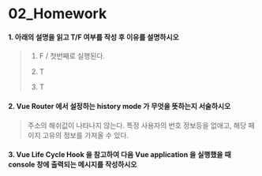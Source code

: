 # 02_Homework

#### 1. 아래의 설명을 읽고 T/F 여부를 작성 후 이유를 설명하시오

> 1) F / 첫번째로 실행된다.
>
> 2) T
>
> 3) T



#### 2. Vue Router 에서 설정하는 history mode 가 무엇을 뜻하는지 서술하시오

> 주소의 해쉬값이 나타나지 않는다. 특정 사용자의 번호 정보등을 없애고, 해당 페이지 고유의 정보를 가져올 수 있다.



#### 3. Vue Life Cycle Hook 을 참고하여 다음 Vue application 을 실행했을 때 console 창에 출력되는 메시지를 작성하시오
> 

> 